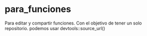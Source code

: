 # para_funciones
Para editar y compartir funciones. Con el objetivo de tener un solo repositorio.
podemos usar devtools::source_url()
